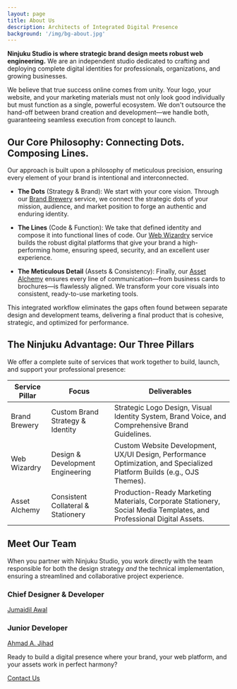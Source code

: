 ```yaml
---
layout: page
title: About Us
description: Architects of Integrated Digital Presence
background: '/img/bg-about.jpg'
---
```


**Ninjuku Studio is where strategic brand design meets robust web engineering.** We are an independent studio dedicated to crafting and deploying complete digital identities for professionals, organizations, and growing businesses.

We believe that true success online comes from unity. Your logo, your website, and your marketing materials must not only look good individually but must function as a single, powerful ecosystem. We don't outsource the hand-off between brand creation and development—we handle both, guaranteeing seamless execution from concept to launch.

## Our Core Philosophy: Connecting Dots. Composing Lines.

Our approach is built upon a philosophy of meticulous precision, ensuring every element of your brand is intentional and interconnected.

- **The Dots** (Strategy & Brand): We start with your core vision. Through our [Brand Brewery](/services/brand-brewery.html) service, we connect the strategic dots of your mission, audience, and market position to forge an authentic and enduring identity.

- **The Lines** (Code & Function): We take that defined identity and compose it into functional lines of code. Our [Web Wizardry](/services/web-wizardry.html) service builds the robust digital platforms that give your brand a high-performing home, ensuring speed, security, and an excellent user experience.

- **The Meticulous Detail** (Assets & Consistency): Finally, our [Asset Alchemy](/services/asset-alchemy.html) ensures every line of communication—from business cards to brochures—is flawlessly aligned. We transform your core visuals into consistent, ready-to-use marketing tools.

This integrated workflow eliminates the gaps often found between separate design and development teams, delivering a final product that is cohesive, strategic, and optimized for performance.

## The Ninjuku Advantage: Our Three Pillars

We offer a complete suite of services that work together to build, launch, and support your professional presence:

| Service Pillar | Focus | Deliverables |
| -------------- | ----- | ------------ |
| <em class="fa-solid fa-mug-hot"></em> Brand Brewery | Custom Brand Strategy & Identity | Strategic Logo Design, Visual Identity System, Brand Voice, and Comprehensive Brand Guidelines. |
| <em class="fa-solid fa-wand-sparkles"></em> Web Wizardry | Design & Development Engineering | Custom Website Development, UX/UI Design, Performance Optimization, and Specialized Platform Builds (e.g., OJS Themes). |
| <em class="fa-solid fa-staff-snake"></em> Asset Alchemy | Consistent Collateral & Stationery | Production-Ready Marketing Materials, Corporate Stationery, Social Media Templates, and Professional Digital Assets. |

## Meet Our Team

When you partner with Ninjuku Studio, you work directly with the team responsible for both the design strategy *and* the technical implementation, ensuring a streamlined and collaborative project experience.

### Chief Designer & Developer
[Jumaidil Awal](https://ideal1st.github.io/)

### Junior Developer
[Ahmad A. Jihad](https://freecodecamp.org/nanagenshoku)

Ready to build a digital presence where your brand, your web platform, and your assets work in perfect harmony?

<a class="btn btn-primary" href="https://wa.me/6285787706533?text=Hello, Ninjuku Studio.">Contact Us</a>